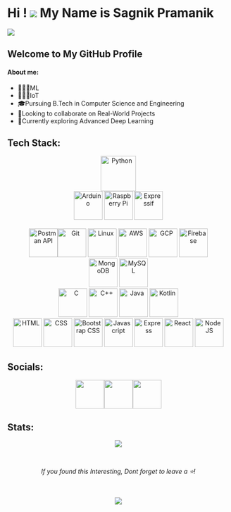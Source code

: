 # Hi ! ![][hand] My Name is Sagnik Pramanik
[hand]: https://user-images.githubusercontent.com/18365557/176309783-0785949b-9127-417c-8b55-ab5a4336574e.gif
![](https://github.com/sagnik-p/sagnik-p/assets/130753205/8f1a6437-c58e-459d-a9c8-be1ef7701ff5)
## Welcome to My GitHub Profile
#### About me:
- 🧑🏽‍💻ML
- 🧑🏽‍💻IoT
- 🎓Pursuing B.Tech in Computer Science and Engineering
- 🤝Looking to collaborate on Real-World Projects
- 🤖Currently exploring Advanced Deep Learning

## Tech Stack:
<div id="tech-stack" align=center>
    <img src=https://github.com/sagnik-p/sagnik-p/assets/130753205/f171337e-21b2-466b-bad6-86a49b0f6192 width="80" height="80" alt="Python" />
    <br>
    <img src=https://github.com/sagnik-p/sagnik-p/assets/130753205/82299d86-ef35-42bb-8535-b6027f211d05 width="65" height="65" alt="Arduino" />
    <img src=https://github.com/sagnik-p/sagnik-p/assets/130753205/fbfbb8d4-40ae-4e0d-ad8c-40122f0c760f width="65" height="65" alt="Raspberry Pi"/>
    <img src=https://github.com/sagnik-p/sagnik-p/assets/130753205/39a99118-79b5-48c9-b6c2-9bf464eacd63 width="65" height="65" alt="Expressif" />
    <br>
    <br>
    <img src=https://github.com/sagnik-p/sagnik-p/assets/130753205/9e25ddcf-54da-4498-a00f-3876dbbcf904 width="65" height="65" alt="Postman API" /><img src=https://github.com/sagnik-p/sagnik-p/assets/130753205/136b62ef-9649-465c-b476-bf1d536c0712 width="65" height="65" alt="Git" />
    <img src=https://github.com/sagnik-p/sagnik-p/assets/130753205/94665b65-f605-41e1-a2be-17f6e27265db width="65" height="65" alt="Linux" />
    <img src=https://github.com/sagnik-p/sagnik-p/assets/130753205/73f92183-fce0-4412-ad7f-63a71aeaf3ae width="65" height="65" alt="AWS" />
    <img src=https://github.com/sagnik-p/sagnik-p/assets/130753205/3a52d300-8975-44d9-94f8-792fa3c55eaa width="65" height="65" alt="GCP" />
    <img src=https://github.com/sagnik-p/sagnik-p/assets/130753205/5c62341a-b7f7-4ab9-aa35-3a0485ce3fd5 width="65" height="65" alt="Firebase" />
    <br>
    <img src=https://github.com/sagnik-p/sagnik-p/assets/130753205/67e8bcc1-7330-4c9e-9faf-21fa95220fb9 width="65" height="65" alt="MongoDB" />
    <img src=https://github.com/sagnik-p/sagnik-p/assets/130753205/32388a33-3f2b-4ef3-b843-28f86e779f59 width="65" height="65" alt="MySQL" />
    <br>
    <img src=https://github.com/sagnik-p/sagnik-p/assets/130753205/f84a1178-504b-472e-8e72-fd0f2772d9ab width="65" height="65" alt="C" />
    <img src=https://github.com/sagnik-p/sagnik-p/assets/130753205/6b5994fa-54b5-4317-b3fc-6108b3fc82de width="65" height="65" alt="C++" />
    <img src=https://github.com/sagnik-p/sagnik-p/assets/130753205/ab51e791-2743-4ca5-8102-1e80638ad28c width="65" height="65" alt="Java" />
    <img src=https://github.com/sagnik-p/sagnik-p/assets/130753205/9cdd151b-6fda-4235-b8a2-2aa3880b5d52 width="65" height="65" alt="Kotlin" />
    <br>
    <img src=https://github.com/sagnik-p/sagnik-p/assets/130753205/8a406c1c-cd8b-4fdb-8cee-2f27c71cb84d width="65" height="65" alt="HTML" />
    <img src=https://github.com/sagnik-p/sagnik-p/assets/130753205/e15fc5cf-9a47-456b-a5f9-9300ec451f33 width="65" height="65" alt="CSS" />
    <img src=https://github.com/sagnik-p/sagnik-p/assets/130753205/d5915d5f-7ea2-4196-828b-8bef8a194f12 width="65" height="65" alt="Bootstrap CSS" />
    <img src=https://github.com/sagnik-p/sagnik-p/assets/130753205/5f2ea1f7-e7d5-48a8-afe1-ee6598bb9b78 width="65" height="65" alt="Javascript" />
    <img src=https://github.com/sagnik-p/sagnik-p/assets/130753205/3dcd0125-ab00-4359-b35b-848de0fd9f55 width="65" height="65" alt="Express" />
    <img src=https://github.com/sagnik-p/sagnik-p/assets/130753205/67ee652c-2d16-4a0e-bb70-10238896c0d6 width="65" height="65" alt="React" />
    <img src=https://github.com/sagnik-p/sagnik-p/assets/130753205/3582cc10-65e2-4ee4-93ed-47712c193db8 width="65" height="65" alt="Node JS" />
    <br>
    
</div>

## Socials:
<div align="center">
  <a href="https://www.linkedin.com/in/sagnik-pramanik-53284b272/" target="_blank" rel="noreferrer"><img src="https://img.icons8.com/cute-clipart/64/000000/linkedin.png" width="65" height="65"/></a><a href="https://twitter.com/Sagnikkkkkkkkk" target="_blank" rel="noreferrer"><img src="https://img.icons8.com/cute-clipart/64/000000/twitter.png"" width="65" height="65"  /></a><a href="mailto:sagnikpramanik95@gmail.com" target="_blank" rel="noreferrer"><img src="https://img.icons8.com/cute-clipart/64/000000/gmail.png" width="65" height="65" ></a></div>

  ## Stats:
 
  <p align="center">
  <!--
  <a href="http://www.github.com/sagnik-p"><img src="https://github-readme-activity-graph.vercel.app/graph?username=sagnik-p&custom_title=My%20Contributions&hide_border=true&theme=react-dark" />
  <a href="http://www.github.com/sagnik-p"><img src="https://github-readme-stats.vercel.app/api?username=sagnik-p&text_color=ffffff&show_icons=true&bg_color=000000&hide=stars&include_all_commits=true&hide_border=true">
  <img src="https://github-readme-stats.vercel.app/api?username=sagnik-p&text_color=777777&show_icons=true&bg_color=00000000&hide=stars&include_all_commits=true&count_private=true&hide_border=true#gh-light-mode-only"></a>
  <td><img src="https://github-readme-stats.vercel.app/api/top-langs?username=sagnik-p&show_icons=true&locale=en&layout=compact" />
  <td valign="top"><p><img height = "200" align="center" src="https://github-readme-stats.vercel.app/api/top-langs/?username=sagnik-p&layout=compact&theme=radical&custom_title=Languages" alt="sagnik-p" /></p></td>
  -->
  <a href="http://www.github.com/sagnik-p"><img src="https://github-readme-streak-stats.herokuapp.com/?user=sagnik-p&stroke=999999&background=000000&ring=059826&fire=0891b2&currStreakNum=ffffff&currStreakLabel=0891b2&sideNums=ffffff&sideLabels=ffffff&dates=ffffff&hide_border=true" />
  <!---
  <img src="https://github-readme-stats.vercel.app/api/top-langs?username=sagnik-p&show_icons=truelocale=en&layout=compact&theme=radical" />
  <img src="https://github-readme-streak-stats.herokuapp.com/?user=sagnik-p&stroke=000000&background=00000000&ring=059826&fire=0891b2&currStreakNum=000000&currStreakLabel=0891b2&sideNums=000000&sideLabels=000000&dates=000000&hide_border=true#gh-light-mode-only" />
  -->
  </a>
  </p>
  <br>
<p id="star request" align="center"><i>
If you found this Interesting,
Dont forget to leave a ⭐!
</i></p>
<br>
<p align="center" width="100%" id="footer">
  <img src="https://capsule-render.vercel.app/api?type=waving&color=gradient&height=200&width=100%&section=footer&text=Thank%20You%20For%20Visiting"/>
  
</p>